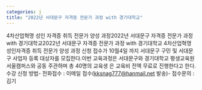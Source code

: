 ```yaml
---
categories: j
title: "2022년 서대문구 자격증 전문가 과정 with 경기대학교"
---
```

4차산업혁명 성인 자격증 취득 전문가 양성 과정2022년 서대문구 자격증 전문가 과정 with 경기대학교2022년 서대문구 자격증 전문가 과정 with 경기대학교 4차산업혁명 성인자격증 취득 전문가 양성 과정 신청 접수가 10월4일 까지 서대문구 구민 및 서대문구 사업자 등록 대상자를 모집한다.이번 교육과정은 서대문구와 경기대학교 평생교육원 서울캠퍼스와 공동 주관하며 총 40명의 교육생 은 교육비 전액 무료로 진행한다고 한다.수강 신청 방법- 전화접수 : 이메일 접수(kksnag777@hanmail.net 발송)- 접수문의 : 김기